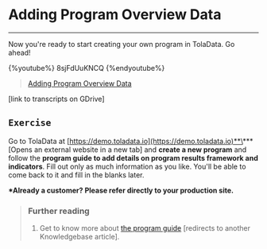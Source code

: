 # Adding Program Overview Data

---

Now you're ready to start creating your own program in TolaData. Go ahead!

{%youtube%} 8sjFdUuKNCQ {%endyoutube%}  
> [Adding Program Overview Data](https://www.youtube.com/embed/8sjFdUuKNCQ?rel=0)

\[link to transcripts on GDrive\]

## `Exercise`

Go to TolaData at [https://demo.toladata.io](https://demo.toladata.io)**\*** \[Opens an external website in a new tab\] and **create a new program** and follow the **program guide to add details on program results framework and indicators**. Fill out only as much information as you like. You'll be able to come back to it and fill in the blanks later.

**\*Already a customer? Please refer directly to your production site.**

> ### Further reading
>
> 1. Get to know more about [the program guide](https://www.gitbook.com/book/toladata/knowledgebase/edit#/edit/changes/10/6-programs/program-guide.md?_k=ufwsbh) \[redirects to another Knowledgebase article\].



